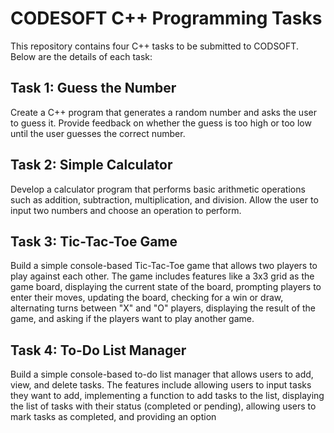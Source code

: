 # CODESOFT C++ Programming Tasks 

This repository contains four C++ tasks to be submitted to CODSOFT. Below are the details of each task:

## Task 1: Guess the Number

Create a C++ program that generates a random number and asks the user to guess it. Provide feedback on whether the guess is too high or too low until the user guesses the correct number.

## Task 2: Simple Calculator

Develop a calculator program that performs basic arithmetic operations such as addition, subtraction, multiplication, and division. Allow the user to input two numbers and choose an operation to perform.

## Task 3: Tic-Tac-Toe Game

Build a simple console-based Tic-Tac-Toe game that allows two players to play against each other. The game includes features like a 3x3 grid as the game board, displaying the current state of the board, prompting players to enter their moves, updating the board, checking for a win or draw, alternating turns between "X" and "O" players, displaying the result of the game, and asking if the players want to play another game.

## Task 4: To-Do List Manager

Build a simple console-based to-do list manager that allows users to add, view, and delete tasks. The features include allowing users to input tasks they want to add, implementing a function to add tasks to the list, displaying the list of tasks with their status (completed or pending), allowing users to mark tasks as completed, and providing an option

